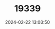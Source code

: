 ---
title: "19339"
category: "Rattus korinchi"
draft: false
date: 2024-02-22 13:03:50
languages:
  English: ["Kerinci Rat", "Korinch's Rat", "Sumatran Mountain Rat"]
---